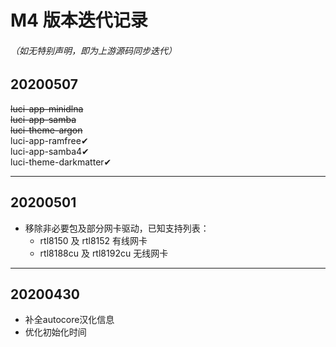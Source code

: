 # M4 版本迭代记录
###### （如无特别声明，即为上游源码同步迭代）

## 20200507
~~luci-app-minidlna~~  
~~luci-app-samba~~  
~~luci-theme-argon~~  
luci-app-ramfree✔  
luci-app-samba4✔  
luci-theme-darkmatter✔ 

---

## 20200501
* 移除非必要包及部分网卡驱动，已知支持列表：
    - rtl8150 及 rtl8152 有线网卡
    - rtl8188cu 及 rtl8192cu 无线网卡

---

## 20200430
* 补全autocore汉化信息
* 优化初始化时间
